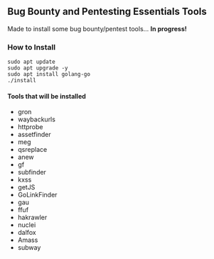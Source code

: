 ## Bug Bounty and Pentesting Essentials Tools

Made to install some bug bounty/pentest tools... **In progress!**


### How to Install
```
sudo apt update
sudo apt upgrade -y
sudo apt install golang-go
./install
```

#### Tools that will be installed

- gron
- waybackurls
- httprobe
- assetfinder
- meg
- qsreplace
- anew
- gf
- subfinder
- kxss
- getJS
- GoLinkFinder
- gau
- ffuf
- hakrawler
- nuclei
- dalfox
- Amass
- subway
